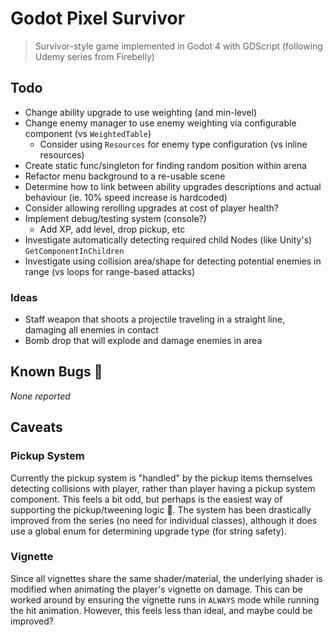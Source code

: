 # Godot Pixel Survivor

> Survivor-style game implemented in Godot 4 with GDScript (following Udemy series from Firebelly)

## Todo

- Change ability upgrade to use weighting (and min-level)
- Change enemy manager to use enemy weighting via configurable component (vs `WeightedTable`)
  - Consider using `Resources` for enemy type configuration (vs inline resources)
- Create static func/singleton for finding random position within arena
- Refactor menu background to a re-usable scene
- Determine how to link between ability upgrades descriptions and actual behaviour (ie. 10% speed increase is hardcoded)
- Consider allowing rerolling upgrades at cost of player health?
- Implement debug/testing system (console?)
  - Add XP, add level, drop pickup, etc
- Investigate automatically detecting required child Nodes (like Unity's) `GetComponentInChildren`
- Investigate using collision area/shape for detecting potential enemies in range (vs loops for range-based attacks)

### Ideas

- Staff weapon that shoots a projectile traveling in a straight line, damaging all enemies in contact
- Bomb drop that will explode and damage enemies in area

## Known Bugs 🐛

_None reported_

## Caveats

### Pickup System

Currently the pickup system is "handled" by the pickup items themselves detecting collisions with player, rather than player having a pickup system component. This feels a bit odd, but perhaps is the easiest way of supporting the pickup/tweening logic 🤷. The system has been drastically improved from the series (no need for individual classes), although it does use a global enum for determining upgrade type (for string safety).

### Vignette

Since all vignettes share the same shader/material, the underlying shader is modified when animating the player's vignette on damage. This can be worked around by ensuring the vignette runs in `ALWAYS` mode while running the hit animation. However, this feels less than ideal, and maybe could be improved?
